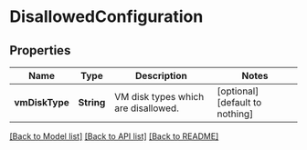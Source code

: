 # DisallowedConfiguration


## Properties
Name | Type | Description | Notes
------------ | ------------- | ------------- | -------------
**vmDiskType** | **String** | VM disk types which are disallowed. | [optional] [default to nothing]


[[Back to Model list]](../README.md#models) [[Back to API list]](../README.md#api-endpoints) [[Back to README]](../README.md)


